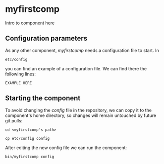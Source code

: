 # myfirstcomp
Intro to component here


## Configuration parameters
As any other component, *myfirstcomp* needs a configuration file to start. In
```
etc/config
```
you can find an example of a configuration file. We can find there the following lines:
```
EXAMPLE HERE
```

## Starting the component
To avoid changing the *config* file in the repository, we can copy it to the component's home directory, so changes will remain untouched by future git pulls:

```
cd <myfirstcomp's path> 
```
```
cp etc/config config
```

After editing the new config file we can run the component:

```
bin/myfirstcomp config
```
